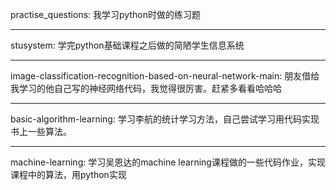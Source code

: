 
practise_questions:
我学习python时做的练习题

------------------------------------------------------------------------------------------------------------------

stusystem: 
学完python基础课程之后做的简陋学生信息系统

------------------------------------------------------------------------------------------------------------------

image-classification-recognition-based-on-neural-network-main:
朋友借给我学习的他自己写的神经网络代码，我觉得很厉害。赶紧多看看哈哈哈

------------------------------------------------------------------------------------------------------------------

basic-algorithm-learning:
学习李航的统计学习方法，自己尝试学习用代码实现书上一些算法。

------------------------------------------------------------------------------------------------------------------

machine-learning:
学习吴恩达的machine learning课程做的一些代码作业，实现课程中的算法，用python实现
